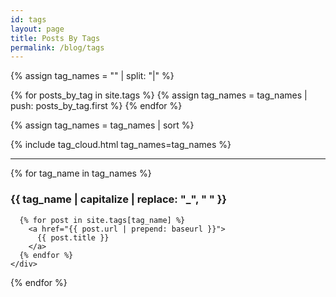 ```yaml
---
id: tags
layout: page
title: Posts By Tags
permalink: /blog/tags
---
```


{% assign tag_names = "" | split: "|"  %}

{% for posts_by_tag in site.tags %}
{% assign tag_names = tag_names | push: posts_by_tag.first %}
{% endfor %}

{% assign tag_names = tag_names | sort %}

{% include tag_cloud.html tag_names=tag_names %}

<hr>

<section class="posts-by-tags">
  {% for tag_name in tag_names %}
    <div>
      <h3 id="{{ tag_name }}">
        {{ tag_name | capitalize | replace: "_", " " }}
      </h3>

      {% for post in site.tags[tag_name] %}
        <a href="{{ post.url | prepend: baseurl }}">
          {{ post.title }}
        </a>
      {% endfor %}
    </div>
{% endfor %}
</section>
